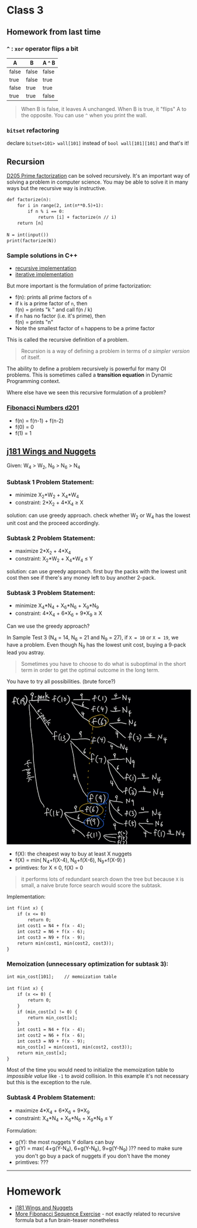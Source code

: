 # Class 3
## Homework from last time
### `^` : `xor` operator flips a bit
|A|B|A ^ B
|---|---|---
|false|false|false
|true|false|true
|false|true|true
|true|true|false
> When B is false, it leaves A unchanged. When B is true, it "flips" A to the opposite. You can use `^` when you print the wall.

### `bitset` refactoring
declare `bitset<101> wall[101]` instead of `bool wall[101][101]` and that's it!

## Recursion
[D205 Prime factorization](https://judge.hkoi.org/task/D205) can be solved recursively. It's an important way of solving a problem in computer science. You may be able to solve it in many ways but the recursive way is instructive.
```
def factorize(n):
    for i in range(2, int(n**0.5)+1):
        if n % i == 0:
            return [i] + factorize(n // i)
    return [n]

N = int(input())
print(factorize(N))
```

### Sample solutions in C++
- [recursive implementation](https://github.com/miyagi-sensei/d205/blob/main/v2.cpp)
- [iterative implementation](https://github.com/miyagi-sensei/d205/blob/main/v1.cpp)

But more important is the formulation of prime factorization:

- f(n): prints all prime factors of `n`
- if `k` is a prime factor of `n`, then<br>
    f(n) = prints "k " and call f(n / k)
- if `n` has no factor (i.e. it's prime), then<br>
    f(n) = prints "n"
- Note the smallest factor of `n` happens to be a prime factor

This is called the recursive definition of a problem.
> Recursion is a way of defining a problem in terms of *a simpler version* of itself.

The ability to define a problem recursively is powerful for many OI problems.
This is sometimes called a **transition equation** in Dynamic Programming context.

Where else have we seen this recursive formulation of a problem?
### [Fibonacci Numbers d201](https://judge.hkoi.org/task/D201) 
- f(n) = f(n-1) + f(n-2)<br>
- f(0) = 0<br>
- f(1) = 1

## [j181 Wings and Nuggets](https://judge.hkoi.org/task/J181)
Given: W<sub>4</sub> > W<sub>2</sub>, N<sub>9</sub> > N<sub>6</sub> > N<sub>4</sub>
### Subtask 1 Problem Statement:
- minimize X<sub>2</sub>\*W<sub>2</sub> + X<sub>4</sub>\*W<sub>4</sub>
- constraint: 2\*X<sub>2</sub> + 4\*X<sub>4</sub> ≥ X

solution: can use greedy approach. check whether W<sub>2</sub> or W<sub>4</sub> has the lowest unit cost and the proceed accordingly.

### Subtask 2 Problem Statement:
- maximize 2\*X<sub>2</sub> + 4\*X<sub>4</sub>
- constraint: X<sub>2</sub>\*W<sub>2</sub> + X<sub>4</sub>\*W<sub>4</sub> ≤ Y

solution: can use greedy approach. first buy the packs with the lowest unit cost then see if there's any money left to buy another 2-pack.

### Subtask 3 Problem Statement:
- minimize X<sub>4</sub>\*N<sub>4</sub> + X<sub>6</sub>\*N<sub>6</sub> + X<sub>9</sub>\*N<sub>9</sub>
- constraint: 4\*X<sub>4</sub> + 6\*X<sub>6</sub> + 9\*X<sub>9</sub> ≥ X

Can we use the greedy approach?

In Sample Test 3 (N<sub>4</sub> = 14, N<sub>6</sub> = 21 and N<sub>9</sub> = 27), if `X = 10` or `X = 19`, we have a problem. Even though N<sub>9</sub> has the lowest unit cost, buying a 9-pack lead you astray. 
> Sometimes you have to choose to do what is suboptimal in the short term in order to get the optimal outcome in the long term.

You have to try all possibilities. (brute force?)

![search tree](j181.jpeg)
- f(X): the cheapest way to buy at least X nuggets
- f(X) = min( N<sub>4</sub>+f(X-4), N<sub>6</sub>+f(X-6), N<sub>9</sub>+f(X-9) )
- primtives: for X ≤ 0, f(X) = 0

> it performs lots of redundant search down the tree but because `X` is small, a naive brute force search would score the subtask.

Implementation:
```
int f(int x) {
    if (x <= 0)
        return 0;
    int cost1 = N4 + f(x - 4);
    int cost2 = N6 + f(x - 6);
    int cost3 = N9 + f(x - 9);
    return min(cost1, min(cost2, cost3));
}
```

### Memoization (unnecessary optimization for subtask 3):
```
int min_cost[101];    // memoization table

int f(int x) {
    if (x <= 0) {
        return 0;
    }
    if (min_cost[x] != 0) {
        return min_cost[x];
    }
    int cost1 = N4 + f(x - 4);
    int cost2 = N6 + f(x - 6);
    int cost3 = N9 + f(x - 9);
    min_cost[x] = min(cost1, min(cost2, cost3));
    return min_cost[x];
}
```
Most of the time you would need to initialize the memoization table to *impossible value* like `-1` to avoid collision. In this example it's not necessary but this is the exception to the rule.

### Subtask 4 Problem Statement:
- maximize 4\*X<sub>4</sub> + 6\*X<sub>6</sub> + 9\*X<sub>9</sub>
- constraint: X<sub>4</sub>\*N<sub>4</sub> + X<sub>6</sub>\*N<sub>6</sub> + X<sub>9</sub>\*N<sub>9</sub> ≤ Y

Formulation:
- g(Y): the most nuggets Y dollars can buy
- g(Y) = max( 4+g(Y-N<sub>4</sub>), 6+g(Y-N<sub>6</sub>), 9+g(Y-N<sub>9</sub>) )??
    need to make sure you don't go buy a pack of nuggets if you don't have the money
- primtives: ???

---

# Homework
- [j181 Wings and Nuggets](https://judge.hkoi.org/task/J181)
- [More Fibonacci Sequence Exercise](https://judge.hkoi.org/task/M1323) - not exactly related to recursive formula but a fun brain-teaser nonetheless
